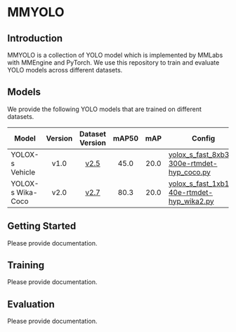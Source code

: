 # MMYOLO

## Introduction

MMYOLO is a collection of YOLO model which is implemented by MMLabs with MMEngine and PyTorch. We use this repository to train and evaluate YOLO models across different datasets.

## Models

We provide the following YOLO models that are trained on different datasets.

| Model           | Version |                      Dataset Version                       | mAP50 |  mAP  | Config                                                                                                   | Weights                                                                                    |
| --------------- | :-----: | :--------------------------------------------------------: | :---: | :---: | -------------------------------------------------------------------------------------------------------- | ------------------------------------------------------------------------------------------ |
| YOLOX-s Vehicle |  v1.0   | [v2.5](https://github.com/widyamsib/ppe-dataset/tree/v2.5) | 45.0  | 20.0  | [yolox_s_fast_8xb32-300e-rtmdet-hyp_coco.py](./configs/yolox/yolox_s_fast_8xb32-300e-rtmdet-hyp_coco.py) | [ONNX](https://github.com/widyamsib/mmyolo-msib/releases/download/wika-v1.0/epoch_15.onnx) |
| YOLOX-s Wika-Coco |  v2.0   | [v2.7](https://github.com/widyamsib/ppe-dataset/tree/v2.7)| 80.3  | 20.0  | [yolox_s_fast_1xb12-40e-rtmdet-hyp_wika2.py](./configs/yolox/yolox_s_fast_1xb12-40e-rtmdet-hyp_wika2.py) | [Weights](https://github.com/widyamsib/mmyolo-msib/releases/download/wika-v2.0/wika-coco.zip) |

## Getting Started

Please provide documentation.

## Training

Please provide documentation.

## Evaluation

Please provide documentation.